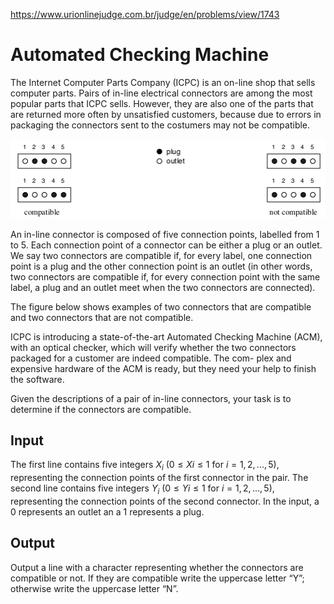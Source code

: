https://www.urionlinejudge.com.br/judge/en/problems/view/1743

# Automated Checking Machine

The Internet Computer Parts Company (ICPC) is an on-line shop that sells
computer parts. Pairs of in-line electrical connectors are among the most
popular parts that ICPC sells. However, they are also one of the parts that
are returned more often by unsatisfied customers, because due to errors in
packaging the connectors sent to the costumers may not be compatible.

![](imgs/UOJ_1743_en.png)

An in-line connector is composed of five connection points, labelled from 1
to 5. Each connection point of a connector can be either a plug or an outlet.
We say two connectors are compatible if, for every label, one connection point
is a plug and the other connection point is an outlet (in other words, two
connectors are compatible if, for every connection point with the same label,
a plug and an outlet meet when the two connectors are connected).

The figure below shows examples of two connectors that are compatible and two
connectors that are not compatible.

ICPC is introducing a state-of-the-art Automated Checking Machine (ACM), with
an optical checker, which will verify whether the two connectors packaged for
a customer are indeed compatible. The com- plex and expensive hardware of the
ACM is ready, but they need your help to finish the software.

Given the descriptions of a pair of in-line connectors, your task is to
determine if the connectors are compatible.

## Input

The first line contains five integers $X_i$ ($0 \leq Xi \leq 1$ for
$i = 1, 2, ..., 5$), representing the connection points of the first connector
in the pair. The second line contains five integers $Y_i$
($0 \leq Yi \leq 1$ for $i = 1, 2, ..., 5$), representing the connection
points of the second connector. In the input, a 0 represents an outlet an a 1
represents a plug.

## Output

Output a line with a character representing whether the connectors are
compatible or not. If they are compatible write the uppercase letter “Y”;
otherwise write the uppercase letter “N”.
